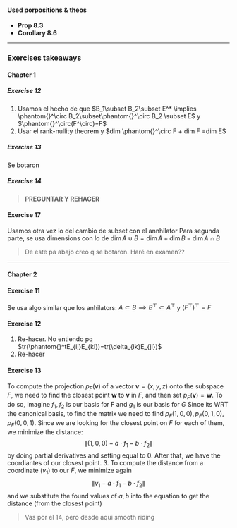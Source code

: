 
#### Used porpositions & theos
- **Prop 8.3**
- **Corollary 8.6**
---
### Exercises takeaways
#### Chapter 1
##### Exercise 12
1. Usamos el hecho de que $B_1\subset B_2\subset E^* \implies \phantom{}^\circ B_2\subset\phantom{}^\circ B_2 \subset E$ y $\phantom{}^\circ(F^\circ)=F$
2. Usar el rank-nullity theorem y $dim \phantom{}^\circ F + dim F =dim E$ 

##### Exercise 13
Se botaron

##### Exercise 14
> **PREGUNTAR Y REHACER**
>


#### Exercise 17
Usamos otra vez lo del cambio de subset con el annhilator
Para segunda parte, se usa dimensions con lo de $\dim A\cup B = \dim A + \dim B - \dim A\cap B$

> De este pa abajo creo q se botaron. Haré en examen??

----
#### Chapter 2

#### Exercise 11
Se usa algo similar que los anhilators: $A\subset B \implies B^\top\subset A^\top$ y $(F^\top)^\top = F$


#### Exercise 12
1. Re-hacer. No entiendo pq $tr(\phantom{}^tE_{ij}E_{kl})=tr(\delta_{ik}E_{jl})$
2. Re-hacer

#### Exercise 13
To compute the projection $p_F(\textbf{v})$ of a vector $\textbf{v}=(x,y,z)$ onto the subspace $F$, we need to find the closest point $\textbf{w}$ to $\textbf{v}$ in $F$, and then set $p_F(\textbf{v})=\textbf{w}$.
To do so, imagine $f_1,f_2$ is our basis for F and $g_1$ is our basis for $G$
Since its WRT the canonical basis, to find the matrix we need to find $p_F(1,0,0), p_F(0,1,0), p_F(0,0,1)$.
Since we are looking for the closest point on $F$ for each of them, we minimize the distance:
$$\|(1,0,0)-a\cdot f_1 -b\cdot f_2\|$$ by doing partial derivatives and setting equal to 0.
After that, we have the coordiantes of our closest point. 
3. To compute the distance from a coordinate $(v_1)$ to our $F$,
we minimize again 
$$\|v_1 - a\cdot f_1 -b\cdot f_2\|$$ and we substitute the found values of $a,b$ into the equation to get the distance (from the closest point)

> Vas por el 14, pero desde aqui smooth riding